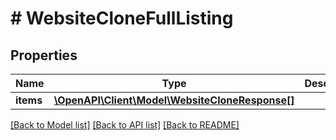 # # WebsiteCloneFullListing

## Properties

Name | Type | Description | Notes
------------ | ------------- | ------------- | -------------
**items** | [**\OpenAPI\Client\Model\WebsiteCloneResponse[]**](WebsiteCloneResponse.md) |  |

[[Back to Model list]](../../README.md#models) [[Back to API list]](../../README.md#endpoints) [[Back to README]](../../README.md)
